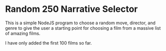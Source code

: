 # Random 250 Narrative Selector
This is a simple NodeJS program to choose a random move, director, and genre to give the user a starting point for choosing a film from a massive list of amazing films.

I have only added the first 100 films so far.
